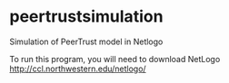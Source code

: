 peertrustsimulation
===================

Simulation of PeerTrust model in Netlogo

To run this program, you will need to download NetLogo http://ccl.northwestern.edu/netlogo/
